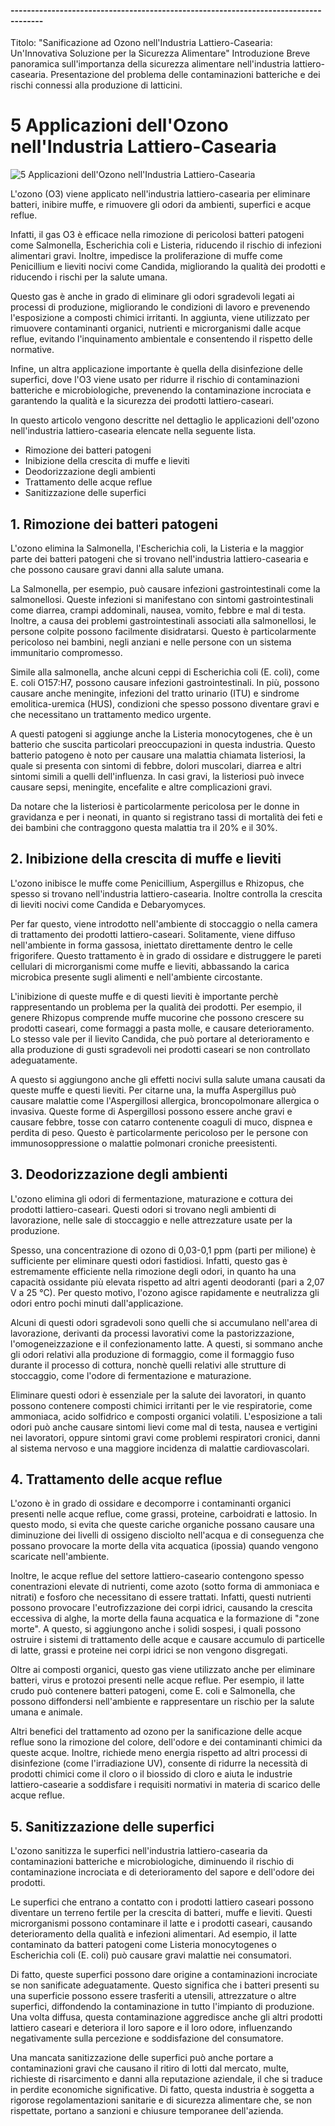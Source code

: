 
#### ------------------------------------------------------------------------------------

Titolo: "Sanificazione ad Ozono nell'Industria Lattiero-Casearia: Un'Innovativa Soluzione per la Sicurezza Alimentare"
Introduzione
Breve panoramica sull'importanza della sicurezza alimentare nell'industria lattiero-casearia.
Presentazione del problema delle contaminazioni batteriche e dei rischi connessi alla produzione di latticini.





# 5 Applicazioni dell'Ozono nell'Industria Lattiero-Casearia 

![5 Applicazioni dell'Ozono nell'Industria Lattiero-Casearia](/assets/images/lattiero-casearia-applicazioni-featured.jpg "5 Applicazioni dell'Ozono nell'Industria Lattiero-Casearia")

L'ozono (O3) viene applicato nell'industria lattiero-casearia per eliminare batteri, inibire muffe, e rimuovere gli odori da ambienti, superfici e acque reflue.

Infatti, il gas O3 è efficace nella rimozione di pericolosi batteri patogeni come Salmonella, Escherichia coli e Listeria, riducendo il rischio di infezioni alimentari gravi. Inoltre, impedisce la proliferazione di muffe come Penicillium e lieviti nocivi come Candida, migliorando la qualità dei prodotti e riducendo i rischi per la salute umana.

Questo gas è anche in grado di eliminare gli odori sgradevoli legati ai processi di produzione, migliorando le condizioni di lavoro e prevenendo l'esposizione a composti chimici irritanti. In aggiunta, viene utilizzato per rimuovere contaminanti organici, nutrienti e microrganismi dalle acque reflue, evitando l'inquinamento ambientale e consentendo il rispetto delle normative.

Infine, un altra applicazione importante è quella della disinfezione delle superfici, dove l'O3 viene usato per ridurre il rischio di contaminazioni batteriche e microbiologiche, prevenendo la contaminazione incrociata e garantendo la qualità e la sicurezza dei prodotti lattiero-caseari.

In questo articolo vengono descritte nel dettaglio le applicazioni dell'ozono nell'industria lattiero-casearia elencate nella seguente lista.

- Rimozione dei batteri patogeni
- Inibizione della crescita di muffe e lieviti
- Deodorizzazione degli ambienti
- Trattamento delle acque reflue
- Sanitizzazione delle superfici

## 1. Rimozione dei batteri patogeni

L'ozono elimina la Salmonella, l'Escherichia coli, la Listeria e la maggior parte dei batteri patogeni che si trovano nell'industria lattiero-casearia e che possono causare gravi danni alla salute umana.

La Salmonella, per esempio, può causare infezioni gastrointestinali come la salmonellosi. Queste infezioni si manifestano con sintomi gastrointestinali come diarrea, crampi addominali, nausea, vomito, febbre e mal di testa. Inoltre, a causa dei problemi gastrointestinali associati alla salmonellosi, le persone colpite possono facilmente disidratarsi. Questo è particolarmente pericoloso nei bambini, negli anziani e nelle persone con un sistema immunitario compromesso.

Simile alla salmonella, anche alcuni ceppi di Escherichia coli (E. coli), come E. coli O157:H7, possono causare infezioni gastrointestinali. In più, possono causare anche meningite, infezioni del tratto urinario (ITU) e sindrome emolitica-uremica (HUS), condizioni che spesso possono diventare gravi e che necessitano un trattamento medico urgente.

A questi patogeni si aggiunge anche la Listeria monocytogenes, che è un batterio che suscita particolari preoccupazioni in questa industria. Questo batterio patogeno è noto per causare una malattia chiamata listeriosi, la quale si presenta con sintomi di febbre, dolori muscolari, diarrea e altri sintomi simili a quelli dell'influenza. In casi gravi, la listeriosi può invece causare sepsi, meningite, encefalite e altre complicazioni gravi.

Da notare che la listeriosi è particolarmente pericolosa per le donne in gravidanza e per i neonati, in quanto si registrano tassi di mortalità dei feti e dei bambini che contraggono questa malattia tra il 20% e il 30%.

## 2. Inibizione della crescita di muffe e lieviti

L'ozono inibisce le muffe come Penicillium, Aspergillus e Rhizopus, che spesso si trovano nell'industria lattiero-casearia. Inoltre controlla la crescita di lieviti nocivi come Candida e Debaryomyces.

Per far questo, viene introdotto nell'ambiente di stoccaggio o nella camera di trattamento dei prodotti lattiero-caseari. Solitamente, viene diffuso nell'ambiente in forma gassosa, iniettato direttamente dentro le celle frigorifere. Questo trattamento è in grado di ossidare e distruggere le pareti cellulari di microrganismi come muffe e lieviti, abbassando la carica microbica presente sugli alimenti e nell'ambiente circostante.

L'inibizione di queste muffe e di questi lieviti è importante perchè rappresentando un problema per la qualità dei prodotti. Per esempio, il genere Rhizopus comprende muffe mucorine che possono crescere su prodotti caseari, come formaggi a pasta molle, e causare deterioramento. Lo stesso vale per il lievito Candida, che può portare al deterioramento e alla produzione di gusti sgradevoli nei prodotti caseari se non controllato adeguatamente.

A questo si aggiungono anche gli effetti nocivi sulla salute umana causati da queste muffe e questi lieviti. Per citarne una, la muffa Aspergillus può causare malattie come l'Aspergillosi allergica, broncopolmonare allergica o invasiva. Queste forme di Aspergillosi possono essere anche gravi e causare febbre, tosse con catarro contenente coaguli di muco, dispnea e perdita di peso. Questo è particolarmente pericoloso per le persone con immunosoppressione o malattie polmonari croniche preesistenti.

## 3. Deodorizzazione degli ambienti

L'ozono elimina gli odori di fermentazione, maturazione e cottura dei prodotti lattiero-caseari. Questi odori si trovano negli ambienti di lavorazione, nelle sale di stoccaggio e nelle attrezzature usate per la produzione. 

Spesso, una concentrazione di ozono di 0,03-0,1 ppm (parti per milione) è sufficiente per eliminare questi odori fastidiosi. Infatti, questo gas è estremamente efficiente nella rimozione degli odori, in quanto ha una capacità ossidante più elevata rispetto ad altri agenti deodoranti (pari a 2,07 V a 25 °C). Per questo motivo, l'ozono agisce rapidamente e neutralizza gli odori entro pochi minuti dall'applicazione.

Alcuni di questi odori sgradevoli sono quelli che si accumulano nell'area di lavorazione, derivanti da processi lavorativi come la pastorizzazione, l'omogeneizzazione e il confezionamento latte. A questi, si sommano anche gli odori relativi alla produzione di formaggio, come il formaggio fuso durante il processo di cottura, nonchè quelli relativi alle strutture di stoccaggio, come l'odore di fermentazione e maturazione.

Eliminare questi odori è essenziale per la salute dei lavoratori, in quanto possono contenere composti chimici irritanti per le vie respiratorie, come ammoniaca, acido solfidrico e composti organici volatili. L'esposizione a tali odori può anche causare sintomi lievi come mal di testa, nausea e vertigini nei lavoratori, oppure sintomi gravi come problemi respiratori cronici, danni al sistema nervoso e una maggiore incidenza di malattie cardiovascolari.

## 4. Trattamento delle acque reflue

L'ozono è in grado di ossidare e decomporre i contaminanti organici presenti nelle acque reflue, come grassi, proteine, carboidrati e lattosio. In questo modo, si evita che queste cariche organiche possano causare una diminuzione dei livelli di ossigeno disciolto nell'acqua e di conseguenza che possano provocare la morte della vita acquatica (ipossia) quando vengono scaricate nell'ambiente. 

Inoltre, le acque reflue del settore lattiero-caseario contengono spesso conentrazioni elevate di nutrienti, come azoto (sotto forma di ammoniaca e nitrati) e fosforo che necessitano di essere trattati. Infatti, questi nutrienti possono provocare l'eutrofizzazione dei corpi idrici, causando la crescita eccessiva di alghe, la morte della fauna acquatica e la formazione di "zone morte". A questo, si aggiungono anche i solidi sospesi, i quali possono ostruire i sistemi di trattamento delle acque e causare accumulo di particelle di latte, grassi e proteine nei corpi idrici se non vengono disgregati.

Oltre ai composti organici, questo gas viene utilizzato anche per eliminare batteri, virus e protozoi presenti nelle acque reflue. Per esempio, il latte crudo può contenere batteri patogeni, come E. coli e Salmonella, che possono diffondersi nell'ambiente e rappresentare un rischio per la salute umana e animale.

Altri benefici del trattamento ad ozono per la sanificazione delle acque reflue sono la rimozione del colore, dell'odore e dei contaminanti chimici da queste acque. Inoltre, richiede meno energia rispetto ad altri processi di disinfezione (come l'irradiazione UV), consente di ridurre la necessità di prodotti chimici come il cloro o il biossido di cloro e aiuta le industrie lattiero-casearie a soddisfare i requisiti normativi in materia di scarico delle acque reflue.

## 5. Sanitizzazione delle superfici

L'ozono sanitizza le superfici nell'industria lattiero-casearia da contaminazioni batteriche e microbiologiche, diminuendo il rischio di contaminazione incrociata e di deterioramento del sapore e dell'odore dei prodotti.

Le superfici che entrano a contatto con i prodotti lattiero caseari possono diventare un terreno fertile per la crescita di batteri, muffe e lieviti. Questi microrganismi possono contaminare il latte e i prodotti caseari, causando deterioramento della qualità e infezioni alimentari. Ad esempio, il latte contaminato da batteri patogeni come Listeria monocytogenes o Escherichia coli (E. coli) può causare gravi malattie nei consumatori.

Di fatto, queste superfici possono dare origine a contaminazioni incrociate se non sanificate adeguatamente. Questo significa che i batteri presenti su una superficie possono essere trasferiti a utensili, attrezzature o altre superfici, diffondendo la contaminazione in tutto l'impianto di produzione. Una volta diffusa, questa contaminazione aggredisce anche gli altri prodotti lattiero caseari e deteriora il loro sapore e il loro odore, influenzando negativamente sulla percezione e soddisfazione del consumatore.

Una mancata sanitizzazione delle superfici può anche portare a contaminazioni gravi che causano il ritiro di lotti dal mercato, multe, richieste di risarcimento e danni alla reputazione aziendale, il che si traduce in perdite economiche significative. Di fatto, questa industria è soggetta a rigorose regolamentazioni sanitarie e di sicurezza alimentare che, se non rispettate, portano a sanzioni e chiusure temporanee dell'azienda.

